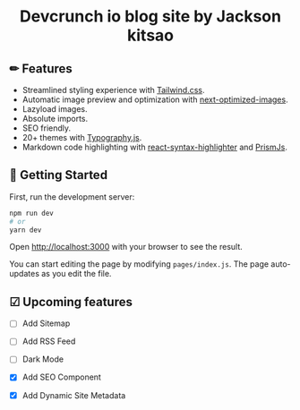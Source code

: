 <h1 align="center">
 Devcrunch io blog site by Jackson kitsao
</h1>



## ✏ Features

- Streamlined styling experience with [Tailwind.css](https://tailwindcss.com/).
- Automatic image preview and optimization with [next-optimized-images](https://github.com/cyrilwanner/next-optimized-images).
- Lazyload images.
- Absolute imports.
- SEO friendly.
- 20+ themes with [Typography.js](https://github.com/cyrilwanner/next-optimized-images).
- Markdown code highlighting with [react-syntax-highlighter](https://www.npmjs.com/package/react-syntax-highlighter) and [PrismJs](https://prismjs.com/).

## 🚀 Getting Started

First, run the development server:

```bash
npm run dev
# or
yarn dev
```

Open [http://localhost:3000](http://localhost:3000) with your browser to see the result.

You can start editing the page by modifying `pages/index.js`. The page auto-updates as you edit the file.


## ☑ Upcoming features

- [ ] Add Sitemap
- [ ] Add RSS Feed
- [ ] Dark Mode
- [x] Add SEO Component
- [x] Add Dynamic Site Metadata



